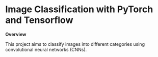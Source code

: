 # Image Classification with PyTorch and Tensorflow

**Overview**

This project aims to classify images into different categories using convolutional neural networks (CNNs).
